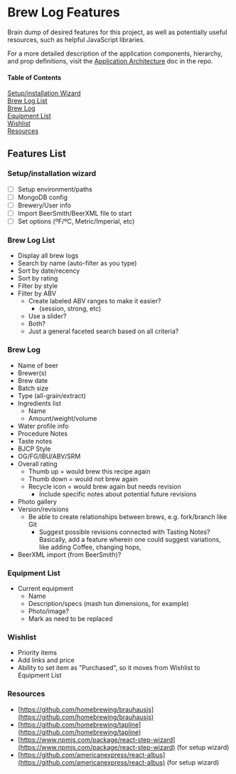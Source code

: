 # Brew Log Features
Brain dump of desired features for this project, as well as potentially useful resources, such as helpful JavaScript libraries.

For a more detailed description of the application components, hierarchy, and prop definitions, visit the [Application Architecture](/ARCHITECTURE.md) doc in the repo.

#### Table of Contents
[Setup/installation Wizard](#setupinstallation-wizard)<br>
[Brew Log List](#brew-log-list)<br>
[Brew Log](#brew-log)<br>
[Equipment List](#equipment-list)<br>
[Wishlist](#wishlist)<br>
[Resources](#resources)<br>

## Features List

### Setup/installation wizard
- [ ] Setup environment/paths
- [ ] MongoDB config
- [ ] Brewery/User info
- [ ] Import BeerSmith/BeerXML file to start
- [ ] Set options (ºF/ºC, Metric/Imperial, etc)

### Brew Log List
* Display all brew logs
* Search by name (auto-filter as you type)
* Sort by date/recency
* Sort by rating
* Filter by style
* Filter by ABV
	* Create labeled ABV ranges to make it easier?
		* (session, strong, etc)
	* Use a slider?
	* Both?
	* Just a general faceted search based on all criteria?
  
### Brew Log
* Name of beer
* Brewer(s)
* Brew date
* Batch size
* Type (all-grain/extract)
* Ingredients list
	* Name
	* Amount/weight/volume
* Water profile info
* Procedure Notes
* Taste notes
* BJCP Style
* OG/FG/IBU/ABV/SRM
* Overall rating
	* Thumb up = would brew this recipe again
	* Thumb down = would not brew again
	* Recycle icon = would brew again but needs revision
		* Include specific notes about potential future revisions
* Photo gallery
* Version/revisions
	* Be able to create relationships between brews, e.g. fork/branch like Git
		* Suggest possible revisions connected with Tasting Notes? Basically, add a feature wherein one could suggest variations, like adding Coffee, changing hops,
* BeerXML import (from BeerSmith)?

### Equipment List
* Current equipment
	* Name
	* Description/specs (mash tun dimensions, for example)
	* Photo/image?
	* Mark as need to be replaced

### Wishlist
* Priority items
* Add links and price
* Ability to set item as "Purchased", so it moves from Wishlist to Equipment List

### Resources
* [https://github.com/homebrewing/brauhausjs](https://github.com/homebrewing/brauhausjs)
* [https://github.com/homebrewing/tapline](https://github.com/homebrewing/tapline)
* [https://www.npmjs.com/package/react-step-wizard](https://www.npmjs.com/package/react-step-wizard) (for setup wizard)
* [https://github.com/americanexpress/react-albus](https://github.com/americanexpress/react-albus) (for setup wizard)
